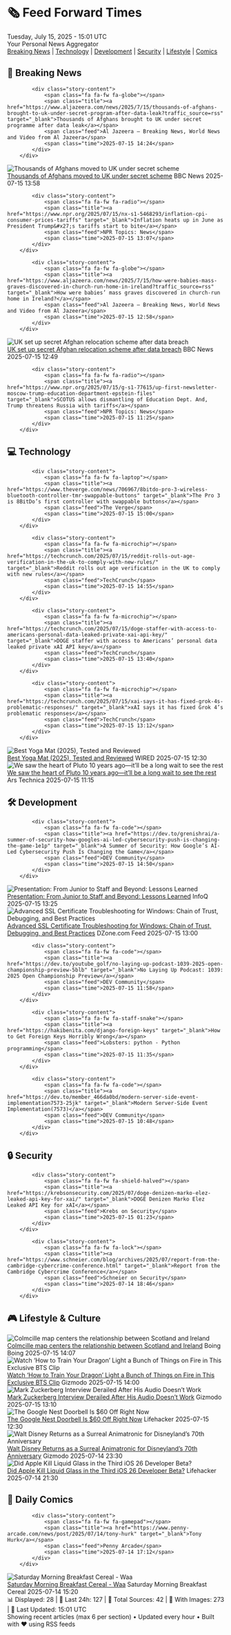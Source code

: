 <!-- Processing 54 RSS feeds at 2025-07-15 15:01:47 UTC -->
<!-- Processing: Cyanide & Happiness -->
<!-- Processing: Girl Genius -->
<!-- Processing: CNN Breaking News -->
<!-- Processing: BBC World News -->
<!-- Processing: Al Jazeera Breaking News -->
<!-- Processing: NPR News -->
<!-- Processing: Reuters Top News -->
<!-- Processing: Sky News World -->
<!-- Processing: TechCrunch -->
<!-- Processing: The Verge -->
<!-- Processing: Slashdot -->
<!-- Processing: Dev.to -->
<!-- Processing: StackOverflow Blog -->
<!-- Processing: Phoronix Linux News -->
<!-- Processing: Red Hat Blog -->
<!-- Processing: GitLab Blog -->
<!-- Processing: InfoQ -->
<!-- Processing: Martin Fowler -->
<!-- Processing: Coding Horror -->
<!-- Processing: Boing Boing -->
<!-- Generated 8 new posts out of 20 feeds processed -->
<div class="newspaper-header">
    <h1 class="newspaper-title">🗞️ Feed Forward Times</h1>
    <div class="newspaper-date">Tuesday, July 15, 2025 - 15:01 UTC</div>
    <div class="newspaper-subtitle">Your Personal News Aggregator</div>
</div>

<div class="newspaper-nav">
    <a href="#breaking">Breaking News</a> |
    <a href="#tech">Technology</a> |
    <a href="#dev">Development</a> |
    <a href="#security">Security</a> |
    <a href="#lifestyle">Lifestyle</a> |
    <a href="#webcomics">Comics</a>
</div>

<div class="news-section breaking-news" id="breaking">
<h2 class="section-header">🚨 Breaking News</h2>
<div class="stories-container">
<div class="story">
            
            <div class="story-content">
                <span class="fa fa-fw fa-globe"></span>
                <span class="title"><a href="https://www.aljazeera.com/news/2025/7/15/thousands-of-afghans-brought-to-uk-under-secret-program-after-data-leak?traffic_source=rss" target="_blank">Thousands of Afghans brought to UK under secret programme after data leak</a></span>
                <span class="feed">Al Jazeera – Breaking News, World News and Video from Al Jazeera</span>
                <span class="time">2025-07-15 14:24</span>
            </div>
        </div>
<div class="story">
            <img src="https://ichef.bbci.co.uk/ace/standard/240/cpsprodpb/2dba/live/272c5c30-6172-11f0-960d-e9f1088a89fe.jpg" alt="Thousands of Afghans moved to UK under secret scheme" class="story-image" loading="lazy" onerror="this.style.display='none'">
            <div class="story-content">
                <span class="fa fa-fw fa-flag"></span>
                <span class="title"><a href="https://www.bbc.com/news/articles/cvg8zy78787o" target="_blank">Thousands of Afghans moved to UK under secret scheme</a></span>
                <span class="feed">BBC News</span>
                <span class="time">2025-07-15 13:58</span>
            </div>
        </div>
<div class="story">
            
            <div class="story-content">
                <span class="fa fa-fw fa-radio"></span>
                <span class="title"><a href="https://www.npr.org/2025/07/15/nx-s1-5468293/inflation-cpi-consumer-prices-tariffs" target="_blank">Inflation heats up in June as President Trump&#x27;s tariffs start to bite</a></span>
                <span class="feed">NPR Topics: News</span>
                <span class="time">2025-07-15 13:07</span>
            </div>
        </div>
<div class="story">
            
            <div class="story-content">
                <span class="fa fa-fw fa-globe"></span>
                <span class="title"><a href="https://www.aljazeera.com/news/2025/7/15/how-were-babies-mass-graves-discovered-in-church-run-home-in-ireland?traffic_source=rss" target="_blank">How were babies’ mass graves discovered in church-run home in Ireland?</a></span>
                <span class="feed">Al Jazeera – Breaking News, World News and Video from Al Jazeera</span>
                <span class="time">2025-07-15 12:58</span>
            </div>
        </div>
<div class="story">
            <img src="https://ichef.bbci.co.uk/ace/standard/240/cpsprodpb/2dba/live/272c5c30-6172-11f0-960d-e9f1088a89fe.jpg" alt="UK set up secret Afghan relocation scheme after data breach" class="story-image" loading="lazy" onerror="this.style.display='none'">
            <div class="story-content">
                <span class="fa fa-fw fa-flag"></span>
                <span class="title"><a href="https://www.bbc.com/news/articles/cvg8zy78787o" target="_blank">UK set up secret Afghan relocation scheme after data breach</a></span>
                <span class="feed">BBC News</span>
                <span class="time">2025-07-15 12:49</span>
            </div>
        </div>
<div class="story">
            
            <div class="story-content">
                <span class="fa fa-fw fa-radio"></span>
                <span class="title"><a href="https://www.npr.org/2025/07/15/g-s1-77615/up-first-newsletter-moscow-trump-education-department-epstein-files" target="_blank">SCOTUS allows dismantling of Education Dept. And, Trump threatens Russia with tariffs</a></span>
                <span class="feed">NPR Topics: News</span>
                <span class="time">2025-07-15 11:25</span>
            </div>
        </div>
</div>
</div>
<div class="news-section tech-news" id="tech">
<h2 class="section-header">💻 Technology</h2>
<div class="stories-container">
<div class="story">
            
            <div class="story-content">
                <span class="fa fa-fw fa-laptop"></span>
                <span class="title"><a href="https://www.theverge.com/news/706967/8bitdo-pro-3-wireless-bluetooth-controller-tmr-swappable-buttons" target="_blank">The Pro 3 is 8BitDo’s first controller with swappable buttons</a></span>
                <span class="feed">The Verge</span>
                <span class="time">2025-07-15 15:00</span>
            </div>
        </div>
<div class="story">
            
            <div class="story-content">
                <span class="fa fa-fw fa-microchip"></span>
                <span class="title"><a href="https://techcrunch.com/2025/07/15/reddit-rolls-out-age-verification-in-the-uk-to-comply-with-new-rules/" target="_blank">Reddit rolls out age verification in the UK to comply with new rules</a></span>
                <span class="feed">TechCrunch</span>
                <span class="time">2025-07-15 14:55</span>
            </div>
        </div>
<div class="story">
            
            <div class="story-content">
                <span class="fa fa-fw fa-microchip"></span>
                <span class="title"><a href="https://techcrunch.com/2025/07/15/doge-staffer-with-access-to-americans-personal-data-leaked-private-xai-api-key/" target="_blank">DOGE staffer with access to Americans’ personal data leaked private xAI API key</a></span>
                <span class="feed">TechCrunch</span>
                <span class="time">2025-07-15 13:40</span>
            </div>
        </div>
<div class="story">
            
            <div class="story-content">
                <span class="fa fa-fw fa-microchip"></span>
                <span class="title"><a href="https://techcrunch.com/2025/07/15/xai-says-it-has-fixed-grok-4s-problematic-responses/" target="_blank">xAI says it has fixed Grok 4’s problematic responses</a></span>
                <span class="feed">TechCrunch</span>
                <span class="time">2025-07-15 13:12</span>
            </div>
        </div>
<div class="story">
            <img src="https://media.wired.com/photos/6875b84d0a6a265cd5de25d6/master/pass/Best%20Yoga%20Mats.png" alt="Best Yoga Mat (2025), Tested and Reviewed" class="story-image" loading="lazy" onerror="this.style.display='none'">
            <div class="story-content">
                <span class="fa fa-fw fa-bolt"></span>
                <span class="title"><a href="https://www.wired.com/gallery/the-best-yoga-mats/" target="_blank">Best Yoga Mat (2025), Tested and Reviewed</a></span>
                <span class="feed">WIRED</span>
                <span class="time">2025-07-15 12:30</span>
            </div>
        </div>
<div class="story">
            <img src="https://cdn.arstechnica.net/wp-content/uploads/2017/04/PIA09113-orig-500x500.jpg" alt="We saw the heart of Pluto 10 years ago—it’ll be a long wait to see the rest" class="story-image" loading="lazy" onerror="this.style.display='none'">
            <div class="story-content">
                <span class="fa fa-fw fa-cog"></span>
                <span class="title"><a href="https://arstechnica.com/space/2025/07/ten-years-on-from-pluto-prospects-for-a-revisit-are-a-long-way-off/" target="_blank">We saw the heart of Pluto 10 years ago—it’ll be a long wait to see the rest</a></span>
                <span class="feed">Ars Technica</span>
                <span class="time">2025-07-15 11:15</span>
            </div>
        </div>
</div>
</div>
<div class="news-section dev-news" id="dev">
<h2 class="section-header">🛠️ Development</h2>
<div class="stories-container">
<div class="story">
            
            <div class="story-content">
                <span class="fa fa-fw fa-code"></span>
                <span class="title"><a href="https://dev.to/grenishrai/a-summer-of-security-how-googles-ai-led-cybersecurity-push-is-changing-the-game-1e1p" target="_blank">A Summer of Security: How Google’s AI-Led Cybersecurity Push Is Changing the Game</a></span>
                <span class="feed">DEV Community</span>
                <span class="time">2025-07-15 14:50</span>
            </div>
        </div>
<div class="story">
            <img src="https://res.infoq.com/presentations/junior-principal-lessons/en/mediumimage/bruno-rey-medium-1752147307553.jpg" alt="Presentation: From Junior to Staff and Beyond: Lessons Learned" class="story-image" loading="lazy" onerror="this.style.display='none'">
            <div class="story-content">
                <span class="fa fa-fw fa-info-circle"></span>
                <span class="title"><a href="https://www.infoq.com/presentations/junior-principal-lessons/?utm_campaign=infoq_content&utm_source=infoq&utm_medium=feed&utm_term=global" target="_blank">Presentation: From Junior to Staff and Beyond: Lessons Learned</a></span>
                <span class="feed">InfoQ</span>
                <span class="time">2025-07-15 13:25</span>
            </div>
        </div>
<div class="story">
            <img src="https://dz2cdn1.dzone.com/thumbnail?fid=18514345&w=600" alt="Advanced SSL Certificate Troubleshooting for Windows: Chain of Trust, Debugging, and Best Practices" class="story-image" loading="lazy" onerror="this.style.display='none'">
            <div class="story-content">
                <span class="fa fa-fw fa-newspaper"></span>
                <span class="title"><a href="https://dzone.com/articles/advanced-ssl-certificate-troubleshooting-windows" target="_blank">Advanced SSL Certificate Troubleshooting for Windows: Chain of Trust, Debugging, and Best Practices</a></span>
                <span class="feed">DZone.com Feed</span>
                <span class="time">2025-07-15 13:00</span>
            </div>
        </div>
<div class="story">
            
            <div class="story-content">
                <span class="fa fa-fw fa-code"></span>
                <span class="title"><a href="https://dev.to/youtube_golf/no-laying-up-podcast-1039-2025-open-championship-preview-5blb" target="_blank">No Laying Up Podcast: 1039: 2025 Open Championship Preview</a></span>
                <span class="feed">DEV Community</span>
                <span class="time">2025-07-15 11:58</span>
            </div>
        </div>
<div class="story">
            
            <div class="story-content">
                <span class="fa fa-fw fa-staff-snake"></span>
                <span class="title"><a href="https://hakibenita.com/django-foreign-keys" target="_blank">How to Get Foreign Keys Horribly Wrong</a></span>
                <span class="feed">Lobsters: python - Python programming</span>
                <span class="time">2025-07-15 11:35</span>
            </div>
        </div>
<div class="story">
            
            <div class="story-content">
                <span class="fa fa-fw fa-code"></span>
                <span class="title"><a href="https://dev.to/member_466da0bd/modern-server-side-event-implementation7573-25jk" target="_blank">Modern Server-Side Event Implementation(7573)</a></span>
                <span class="feed">DEV Community</span>
                <span class="time">2025-07-15 10:48</span>
            </div>
        </div>
</div>
</div>
<div class="news-section security-news" id="security">
<h2 class="section-header">🔒 Security</h2>
<div class="stories-container">
<div class="story">
            
            <div class="story-content">
                <span class="fa fa-fw fa-shield-halved"></span>
                <span class="title"><a href="https://krebsonsecurity.com/2025/07/doge-denizen-marko-elez-leaked-api-key-for-xai/" target="_blank">DOGE Denizen Marko Elez Leaked API Key for xAI</a></span>
                <span class="feed">Krebs on Security</span>
                <span class="time">2025-07-15 01:23</span>
            </div>
        </div>
<div class="story">
            
            <div class="story-content">
                <span class="fa fa-fw fa-lock"></span>
                <span class="title"><a href="https://www.schneier.com/blog/archives/2025/07/report-from-the-cambridge-cybercrime-conference.html" target="_blank">Report from the Cambridge Cybercrime Conference</a></span>
                <span class="feed">Schneier on Security</span>
                <span class="time">2025-07-14 18:46</span>
            </div>
        </div>
</div>
</div>
<div class="news-section lifestyle-news" id="lifestyle">
<h2 class="section-header">🎮 Lifestyle & Culture</h2>
<div class="stories-container">
<div class="story">
            <img src="https://i0.wp.com/boingboing.net/wp-content/uploads/2025/07/irelandscotland.jpg?fit=1183%2C694&amp;quality=60&amp;ssl=1" alt="Colmcille map centers the relationship between Scotland and Ireland" class="story-image" loading="lazy" onerror="this.style.display='none'">
            <div class="story-content">
                <span class="fa fa-fw fa-arrow-right"></span>
                <span class="title"><a href="https://boingboing.net/2025/07/15/colmcille-map-centers-the-relationship-between-scotland-and-ireland.html" target="_blank">Colmcille map centers the relationship between Scotland and Ireland</a></span>
                <span class="feed">Boing Boing</span>
                <span class="time">2025-07-15 14:07</span>
            </div>
        </div>
<div class="story">
            <img src="https://gizmodo.com/app/uploads/2025/07/how-to-train-your-dragon-2025-stunt-work-vfx.jpg" alt="Watch ‘How to Train Your Dragon’ Light a Bunch of Things on Fire in This Exclusive BTS Clip" class="story-image" loading="lazy" onerror="this.style.display='none'">
            <div class="story-content">
                <span class="fa fa-fw fa-computer"></span>
                <span class="title"><a href="https://gizmodo.com/how-to-train-your-dragon-digital-bts-stunts-2000629151" target="_blank">Watch ‘How to Train Your Dragon’ Light a Bunch of Things on Fire in This Exclusive BTS Clip</a></span>
                <span class="feed">Gizmodo</span>
                <span class="time">2025-07-15 14:00</span>
            </div>
        </div>
<div class="story">
            <img src="https://gizmodo.com/app/uploads/2025/06/zuckglasses.jpg" alt="Mark Zuckerberg Interview Derailed After His Audio Doesn’t Work" class="story-image" loading="lazy" onerror="this.style.display='none'">
            <div class="story-content">
                <span class="fa fa-fw fa-computer"></span>
                <span class="title"><a href="https://gizmodo.com/mark-zuckerberg-interview-derailed-after-his-audio-doesnt-work-2000629085" target="_blank">Mark Zuckerberg Interview Derailed After His Audio Doesn’t Work</a></span>
                <span class="feed">Gizmodo</span>
                <span class="time">2025-07-15 13:10</span>
            </div>
        </div>
<div class="story">
            <img src="https://lifehacker.com/imagery/articles/01K06EV8304S25RRKZT272VS4H/hero-image.png" alt="The Google Nest Doorbell Is $60 Off Right Now" class="story-image" loading="lazy" onerror="this.style.display='none'">
            <div class="story-content">
                <span class="fa fa-fw fa-life-ring"></span>
                <span class="title"><a href="https://lifehacker.com/tech/google-nest-battery-doorbell-sale?utm_medium=RSS" target="_blank">The Google Nest Doorbell Is $60 Off Right Now</a></span>
                <span class="feed">Lifehacker</span>
                <span class="time">2025-07-15 12:30</span>
            </div>
        </div>
<div class="story">
            <img src="https://gizmodo.com/app/uploads/2025/07/Walt-Disney-Audio-Animatronic-io9-Gizmodo.jpg" alt="Walt Disney Returns as a Surreal Animatronic for Disneyland’s 70th Anniversary" class="story-image" loading="lazy" onerror="this.style.display='none'">
            <div class="story-content">
                <span class="fa fa-fw fa-computer"></span>
                <span class="title"><a href="https://gizmodo.com/walt-disney-returns-as-a-surreal-animatronic-for-disneylands-70th-anniversary-2000629030" target="_blank">Walt Disney Returns as a Surreal Animatronic for Disneyland’s 70th Anniversary</a></span>
                <span class="feed">Gizmodo</span>
                <span class="time">2025-07-14 23:30</span>
            </div>
        </div>
<div class="story">
            <img src="https://lifehacker.com/imagery/articles/01K0569Q15N9Z0PGDT9V491ZKM/hero-image.png" alt="Did Apple Kill Liquid Glass in the Third iOS 26 Developer Beta?" class="story-image" loading="lazy" onerror="this.style.display='none'">
            <div class="story-content">
                <span class="fa fa-fw fa-life-ring"></span>
                <span class="title"><a href="https://lifehacker.com/tech/the-biggest-features-and-changes-in-ios-26-beta-3?utm_medium=RSS" target="_blank">Did Apple Kill Liquid Glass in the Third iOS 26 Developer Beta?</a></span>
                <span class="feed">Lifehacker</span>
                <span class="time">2025-07-14 21:30</span>
            </div>
        </div>
</div>
</div>
<div class="news-section webcomics-section" id="webcomics">
<h2 class="section-header">🎨 Daily Comics</h2>
<div class="stories-container">
<div class="story">
            
            <div class="story-content">
                <span class="fa fa-fw fa-gamepad"></span>
                <span class="title"><a href="https://www.penny-arcade.com/news/post/2025/07/14/tony-hurk" target="_blank">Tony Hurk</a></span>
                <span class="feed">Penny Arcade</span>
                <span class="time">2025-07-14 17:12</span>
            </div>
        </div>
<div class="story">
            <img src="https://www.smbc-comics.com/comics/1752300579-20250714.png" alt="Saturday Morning Breakfast Cereal - Waa" class="story-image" loading="lazy" onerror="this.style.display='none'">
            <div class="story-content">
                <span class="fa fa-fw fa-smile"></span>
                <span class="title"><a href="https://www.smbc-comics.com/comic/waa" target="_blank">Saturday Morning Breakfast Cereal - Waa</a></span>
                <span class="feed">Saturday Morning Breakfast Cereal</span>
                <span class="time">2025-07-14 15:20</span>
            </div>
        </div>
</div>
</div>

<div class="newspaper-footer">
    <div class="stats">
        📊 Displayed: 28 | 📅 Last 24h: 127 | 📡 Total Sources: 42 | 📸 With Images: 273 |
        🔄 Last Updated: 15:01 UTC
    </div>
    <div class="footer-note">
        Showing recent articles (max 6 per section) • Updated every hour • Built with ❤️ using RSS feeds
    </div>
</div>
